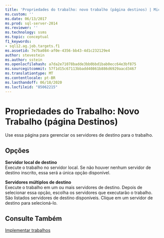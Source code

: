 ```yaml
---
title: 'Propriedades do trabalho: novo trabalho (página destinos) | Microsoft Docs'
ms.custom: ''
ms.date: 06/13/2017
ms.prod: sql-server-2014
ms.reviewer: ''
ms.technology: ssms
ms.topic: conceptual
f1_keywords:
- sql12.ag.job.targets.f1
ms.assetid: 7e7ba084-af0e-4356-bb43-4d1c232129e4
author: stevestein
ms.author: sstein
ms.openlocfilehash: a7da2e71078badde3bb0bbd1bab0ecc64e3bf875
ms.sourcegitcommit: 57f1d15c67113bbadd40861b886d6929aacd3467
ms.translationtype: MT
ms.contentlocale: pt-BR
ms.lasthandoff: 06/18/2020
ms.locfileid: "85062215"
---
```

# <a name="job-properties-new-job-targets-page"></a>Propriedades do Trabalho: Novo Trabalho (página Destinos)
  Use essa página para gerenciar os servidores de destino para o trabalho.  
  
## <a name="options"></a>Opções  
 **Servidor local de destino**  
 Execute o trabalho no servidor local. Se não houver nenhum servidor de destino inscrito, essa será a única opção disponível.  
  
 **Servidores múltiplos de destino**  
 Execute o trabalho em um ou mais servidores de destino. Depois de selecionar essa opção, escolha os servidores que executarão o trabalho. São listados servidores de destino disponíveis. Clique em um servidor de destino para selecioná-lo.  
  
## <a name="see-also"></a>Consulte Também  
 [Implementar trabalhos](implement-jobs.md)  
  
  
